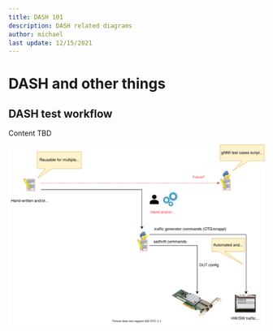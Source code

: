 ```yaml
---
title: DASH 101
description: DASH related diagrams
author: michael
last update: 12/15/2021
---
```



# DASH and other things 

## DASH test workflow

Content TBD

![test-workflow](../media/dash-diagrams/dash-test-workflow.svg)

